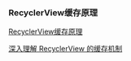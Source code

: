 ### RecyclerView缓存原理

[RecyclerView缓存原理](https://juejin.cn/post/6844903661726859271#heading-0)

[深入理解 RecyclerView 的缓存机制](https://juejin.cn/post/6844904146684870669#heading-0)


